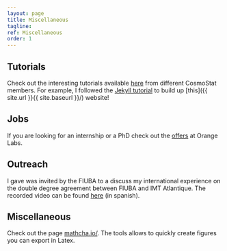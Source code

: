 ```yaml
---
layout: page
title: Miscellaneous
tagline:
ref: Miscellaneous
order: 1
---
```


## Tutorials

Check out the interesting tutorials available [here](https://github.com/CosmoStat/Tutorials) from different CosmoStat members. For example, I followed the [Jekyll tutorial](https://github.com/sfarrens/jekyll_tutorial) to build up [this]({{ site.url }}{{ site.baseurl }}/) website!

##  Jobs

If you are looking for an internship or a PhD check out the [offers](https://orange.jobs/site/en-home/) at Orange Labs.  

## Outreach

I gave was invited by the FIUBA to a discuss my international experience on the double degree agreement between FIUBA and IMT Atlantique. The recorded video can be found [here](https://www.youtube.com/watch?v=8gacdM0uvh8&feature=youtu.be) (in spanish).  

## Miscellaneous

Check out the page [mathcha.io/](https://www.mathcha.io/). The tools allows to quickly create figures you can export in Latex.  
